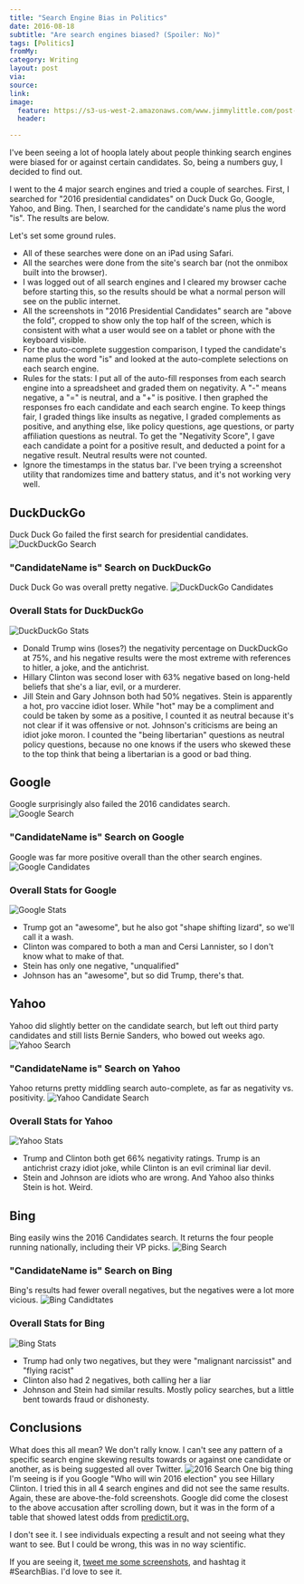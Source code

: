 ```yaml
---
title: "Search Engine Bias in Politics"
date: 2016-08-18
subtitle: "Are search engines biased? (Spoiler: No)"
tags: [Politics]
fromMy: 
category: Writing
layout: post
via: 
source: 
link: 
image:
  feature: https://s3-us-west-2.amazonaws.com/www.jimmylittle.com/post-images/searchenginebias/bingstats.JPG
  header:

---
```


I've been seeing a lot of hoopla lately about people thinking search engines were biased for or against certain candidates. So, being a numbers guy, I decided to find out.

I went to the 4 major search engines and tried a couple of searches. First, I searched for "2016 presidential candidates" on Duck Duck Go, Google, Yahoo, and Bing. Then, I searched for the candidate's name plus the word "is".  The results are below.

Let's set some ground rules.

- All of these searches were done on an iPad using Safari.
- All the searches were done from the site's search bar (not the onmibox built into the browser). 
- I was logged out of all search engines and I cleared my browser cache before starting this, so the results should be what a normal person will see on the public internet.
- All the screenshots in "2016 Presidential Candidates" search are "above the fold", cropped to show only the top half of the screen, which is consistent with what a user would see on a tablet or phone with the keyboard visible.
- For the auto-complete suggestion comparison, I typed the candidate's name plus the word "is" and looked at the auto-complete selections on each search engine.
- Rules for the stats: I put all of the auto-fill responses from each search engine into a spreadsheet and graded them on negativity. A "-" means negative, a "=" is neutral, and a "+" is positive. I then graphed the responses fro each candidate and each search engine. To keep things fair, I graded things like insults as negative, I graded complements as positive, and anything else, like policy questions, age questions, or party affiliation questions as neutral. To get the "Negativity Score", I gave each candidate a point for a positive result, and deducted a point for a negative result. Neutral results were not counted.
- Ignore the timestamps in the status bar. I've been trying a screenshot utility that randomizes time and battery status, and it's not working very well.

## DuckDuckGo
Duck Duck Go failed the first search for presidential candidates. 
![DuckDuckGo Search](https://s3-us-west-2.amazonaws.com/www.jimmylittle.com/post-images/searchenginebias/ddgprez.JPG)

### "CandidateName is" Search on DuckDuckGo
Duck Duck Go was overall pretty negative.
![DuckDuckGo Candidates](https://s3-us-west-2.amazonaws.com/www.jimmylittle.com/post-images/searchenginebias/ddg.JPG)

### Overall Stats for DuckDuckGo
![DuckDuckGo Stats](https://s3-us-west-2.amazonaws.com/www.jimmylittle.com/post-images/searchenginebias/ddgstats.PNG)

- Donald Trump wins (loses?) the negativity percentage on DuckDuckGo at 75%, and his negative results were the most extreme with references to hitler, a joke, and the antichrist.
- Hillary Clinton was second loser with 63% negative based on long-held beliefs that she's a liar, evil, or a murderer.
- Jill Stein and Gary Johnson both had 50% negatives. Stein is apparently a hot, pro vaccine idiot loser. While "hot" may be a compliment and could be taken by some as a positive, I counted it as neutral because it's  not clear if it was offensive or not. Johnson's criticisms are being an idiot joke moron. I counted the "being libertarian" questions as neutral policy questions, because no one knows if the users who skewed these to the top think that being a libertarian is a good or bad thing.

## Google
Google surprisingly also failed the 2016 candidates search.
![Google Search](https://s3-us-west-2.amazonaws.com/www.jimmylittle.com/post-images/searchenginebias/googleprez.JPG)

### "CandidateName is" Search on Google
Google was far more positive overall than the other search engines.
![Google Candidates](https://s3-us-west-2.amazonaws.com/www.jimmylittle.com/post-images/searchenginebias/google.JPG)

### Overall Stats for Google
![Google Stats](https://s3-us-west-2.amazonaws.com/www.jimmylittle.com/post-images/searchenginebias/googlestats.PNG)

- Trump got an "awesome", but he also got "shape shifting lizard", so we'll call it a wash.
- Clinton was compared to both a man and Cersi Lannister, so I don't know what to make of that.
- Stein has only one negative, "unqualified"
- Johnson has an "awesome", but so did Trump, there's that.

## Yahoo
Yahoo did slightly better on the candidate search, but left out third party candidates and still lists Bernie Sanders, who bowed out weeks ago.
![Yahoo Search](https://s3-us-west-2.amazonaws.com/www.jimmylittle.com/post-images/searchenginebias/yahooprez.JPG)

### "CandidateName is" Search on Yahoo
Yahoo returns pretty middling search auto-complete, as far as negativity vs. positivity.
![Yahoo Candidate Search](https://s3-us-west-2.amazonaws.com/www.jimmylittle.com/post-images/searchenginebias/yahoo.JPG)

### Overall Stats for Yahoo
![Yahoo Stats](https://s3-us-west-2.amazonaws.com/www.jimmylittle.com/post-images/searchenginebias/yahoostats.PNG)

- Trump and Clinton both get 66% negativity ratings. Trump is an antichrist crazy idiot joke, while Clinton is an evil criminal liar devil.
- Stein and Johnson are idiots who are wrong. And Yahoo also thinks Stein is hot. Weird.

## Bing
Bing easily wins the 2016 Candidates search. It returns the four people running nationally, including their VP picks.
![Bing Search](https://s3-us-west-2.amazonaws.com/www.jimmylittle.com/post-images/searchenginebias/bingstats.JPG)

### "CandidateName is" Search on Bing
Bing's results had fewer overall negatives, but the negatives were a lot more vicious.
![Bing Candidtates](https://s3-us-west-2.amazonaws.com/www.jimmylittle.com/post-images/searchenginebias/bing.JPG)

### Overall Stats for Bing
![Bing Stats](https://s3-us-west-2.amazonaws.com/www.jimmylittle.com/post-images/searchenginebias/bingstats.PNG)

- Trump had only two negatives, but they were "malignant narcissist" and "flying racist"
- Clinton also had 2 negatives, both calling her a liar
- Johnson and Stein had similar results. Mostly policy searches, but a little bent towards fraud or dishonesty.

## Conclusions

What does this all mean? We don't rally know. I can't see any pattern of a specific search engine skewing results towards or against one candidate or another, as is being suggested all over Twitter. 
![2016 Search](https://s3-us-west-2.amazonaws.com/www.jimmylittle.com/post-images/searchenginebias/2016bias.JPG)
One big thing I'm seeing is if you Google "Who will win 2016 election" you see Hillary Clinton. I tried this in all 4 search engines and did not see  the same results. Again, these are above-the-fold screenshots. Google did come the closest to the above accusation after scrolling down, but it was in the form of a table that showed latest odds from [predictit.org.](https://www.predictit.org/market/1234/who-will-win-the-2016-us-presidential-election)

I don't see it. I see individuals expecting a result and not seeing what they want to see. But I could be wrong, this was in no way scientific.

If you are seeing it, [tweet me some screenshots](https://twitter.com/jimmylittle), and hashtag it #SearchBias.  I'd love to see it.

